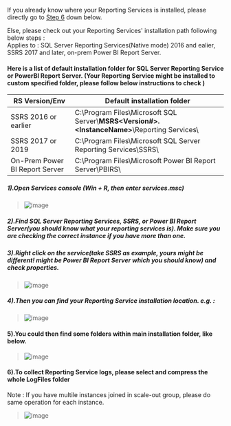 
If you already know where your Reporting Services is installed, please directly go to [Step 6](https://github.com/1015062E/howto/blob/main/Collect%20Reporting%20Services%20Log%20Files.md#6to-collect-reporting-service-logs-please-select-and-compress-the-whole-logfiles-folder) down below. 

Else, please check out your Reporting Services' installation path following below steps : 
<br>Applies to : SQL Server Reporting Services(Native mode) 2016 and ealier, SSRS 2017 and later, on-prem Power BI Report Server. 

#### Here is a list of default installation folder for SQL Server Reporting Service or PowerBI Report Server. (Your Reporting Service might be installed to custom specified folder, please follow below instructions to check )
| RS Version/Env | Default installation folder |
| ------ | ------ |
| SSRS 2016 or earlier | C:\Program Files\Microsoft SQL Server\\**MSRS<Version#>.\<InstanceName>**\Reporting Services\ |
| SSRS 2017 or 2019 | C:\Program Files\Microsoft SQL Server Reporting Services\SSRS\ |
| On-Prem Power BI Report Server | C:\Program Files\Microsoft Power BI Report Server\PBIRS\ |

##### 1).Open Services console (Win + R, then enter **services.msc**)
>![image](https://github.com/user-attachments/assets/0d399bc0-c5f1-4930-874f-25355b8f40fd)



##### 2).Find **SQL Server Reporting Services, SSRS, or Power BI Report Server**(you should know what your reporting services is). Make sure you are checking the correct instance if you have more than one. 

##### 3).Right click on the service(take SSRS as example, yours might be different! might be Power BI Report Server which you should know) and check properties. 
>![image](https://github.com/user-attachments/assets/b18e8cc0-765d-4f95-8555-9f2dfb75d906)


##### 4).Then you can find your Reporting Service installation location. e.g. : 
>![image](https://github.com/user-attachments/assets/0b8c1202-86d5-42d1-a54b-8f0c3db93baa)




#### 5).You could then find some folders within main installation folder, like below. 
>![image](https://github.com/user-attachments/assets/1529581f-7ad2-4fc1-be33-5b1748aa8030)


#### 6).To collect Reporting Service logs, please select and compress the whole LogFiles folder
Note : If you have multile instances joined in scale-out group, please do same operation for each instance. 
>![image](https://github.com/user-attachments/assets/ea9281e5-8d98-4597-9ede-3d137175b4c8)


